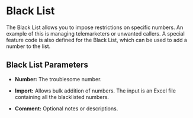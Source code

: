 # Black List

The Black List allows you to impose restrictions on specific numbers. An example of this is managing telemarketers or unwanted callers. A special feature code is also defined for the Black List, which can be used to add a number to the list.

## Black List Parameters

- **Number:** The troublesome number.

- **Import:** Allows bulk addition of numbers. The input is an Excel file containing all the blacklisted numbers.

- **Comment:** Optional notes or descriptions.